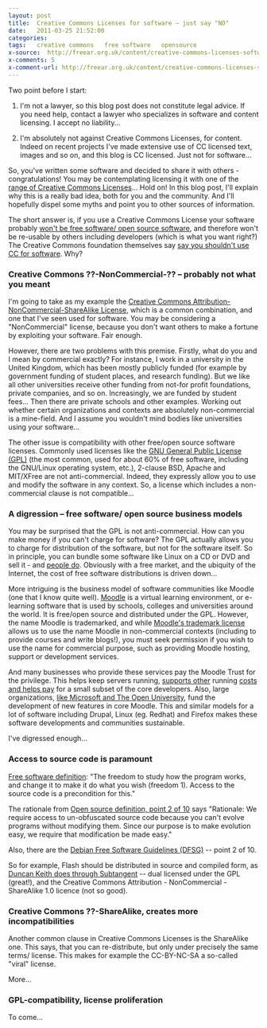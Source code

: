 ```yaml
---
layout: post
title:  Creative Commons Licenses for software – just say "NO"
date:   2011-03-25 21:52:00
categories:
tags:   creative commons   free software   opensource
x-source:  http://freear.org.uk/content/creative-commons-licenses-software-just-say-no
x-comments: 5
x-comment-url: http://freear.org.uk/content/creative-commons-licenses-software-just-say-no#comment-53
---
```



Two point before I start:

1. I'm not a lawyer, so this blog post does not constitute legal advice.
If you need help, contact a lawyer who specializes in software and content licensing. I accept no liability...

2. I'm absolutely not against Creative Commons Licenses, for content.
Indeed on recent projects I've made extensive use of CC licensed text, images and so on, and this blog is CC licensed. Just not for software...


So, you've written some software and decided to share it with others - congratulations!
You may be contemplating licensing it with one of the [range of Creative Commons Licenses][range]...
Hold on! In this blog post, I'll explain why this is a really bad idea, both for you and the community.
And I'll hopefully dispel some myths and point you to other sources of information.

The short answer is, if you use a Creative Commons License your software probably
[won't be free software/ open source software][won't], and therefore won't be
re-usable by others including developers (which is what you want right?)
The Creative Commons foundation themselves say [say you shouldn't use CC for software][say]. Why?


### Creative Commons ??-NonCommercial-?? – probably not what you meant

I'm going to take as my example the [Creative Commons Attribution-NonCommercial-ShareAlike License][cc-by-nc-sa],
which is a common combination, and one that I've seen used for software. You may be considering a "NonCommercial" license, because you don't want others to make a fortune by exploiting your software. Fair enough.

However, there are two problems with this premise. Firstly, what do you and I mean by commercial exactly?
For instance, I work in a university in the United Kingdom, which has been mostly publicly funded (for example by government funding of student places, and research funding).
But we like all other universities receive other funding from not-for profit foundations, private companies, and so on.
Increasingly, we are funded by student fees... Then there are private schools and other examples.
Working out whether certain organizations and contexts are absolutely non-commercial is a mine-field.
And I assume you wouldn't mind bodies like universities using your software...

The other issue is compatibility with other free/open source software licenses.
Commonly used licenses like the [GNU General Public License (GPL)][gpl] (the most common, used for about 60% of free software, including the GNU/Linux operating system, etc.), 2-clause BSD, Apache and MIT/XFree are not anti-commercial.
Indeed, they expressly allow you to use and modify the software in any context.
So, a license which includes a non-commercial clause is not compatible...


### A digression – free software/ open source business models

You may be surprised that the GPL is not anti-commercial. How can you make money if you can't charge for software?
The GPL actually allows you to charge for distribution of the software, but not for the software itself.
So in principle, you can bundle some software like Linux on a CD or DVD and sell it - and [people do][].
Obviously with a free market, and the ubiquity of the Internet, the cost of free software distributions is driven down...

More intriguing is the business model of software communities like Moodle (one that I know quite well).
[Moodle][] is a virtual learning environment, or e-learning software that is used by schools, colleges and universities around the world.
It is free/open source and distributed under the GPL. However, the name Moodle is
trademarked, and while [Moodle's trademark license][tm] allows us to use the name Moodle in non-commercial contexts (including to provide courses and write blogs!), you must seek permission if you wish to use the name for commercial purpose, such as providing Moodle hosting, support or development services.

And many businesses who provide these services pay the Moodle Trust for the privilege.
This helps keep servers running, [supports other][] running [costs and helps pay][costs] for a small subset of the core developers.
Also, large organizations, [like Microsoft and The Open University][like], fund the development of new features in core Moodle.
This and similar models for a lot of software including Drupal, Linux (eg. Redhat) and Firefox makes these software developments and communities sustainable.

I've digressed enough...


### Access to source code is paramount

[Free software definition][Free]: "The freedom to study how the program works, and change it to make it do what you wish (freedom 1). Access to the source code is a precondition for this."

The rationale from [Open source definition, point 2 of 10][Open] says "Rationale: We require access to un-obfuscated source code because you can't evolve programs without modifying them. Since our purpose is to make evolution easy, we require that modification be made easy."

Also, there are the [Debian Free Software Guidelines (DFSG)][Debian] -- point 2 of 10.

So for example, Flash should be distributed in source and compiled form, as
[Duncan Keith does through Subtangent][Duncan] -- dual licensed under the GPL (great!), and the Creative Commons Attribution - NonCommercial - ShareAlike 1.0 licence (not so good).


### Creative Commons ??-ShareAlike, creates more incompatibilities

Another common clause in Creative Commons Licenses is the ShareAlike one.
This says, that you can re-distribute, but only under precisely the same terms/ license.
This makes for example the CC-BY-NC-SA a so-called "viral" license.

More...

### GPL-compatibility, license proliferation

To come...



[range]: http://creativecommons.org/choose/
[won't]: http://gnu.org/philosophy/free-sw.html "GNU Free Software Foundation definition – one of several definitions"
[say]: http://wiki.creativecommons.org/FAQ#Can_I_use_a_Creative_Commons_license_for_software.3F "'We do not recommend it...'"
[cc-by-nc-sa]: http://creativecommons.org/licenses/by-nc-sa/3.0/ "CC-by-nc-sa, version 3, unported"
[GPL]: http://gnu.org/licenses/gpl.html
[people do]: http://linuxcd.org/ "One of several sites listing CD distributions, with prices"
[Moodle]: http://moodle.org/
[tm]: http://docs.moodle.org/en/License
[supports other]: http://www.oss-watch.ac.uk/resources/cs-moodle.xml#body.1_div.5
    "Moodle founder, Martin Dougiamas talking about sustainability, on OSS-Watch"
[costs]: http://slideshare.net/moodler/moodle-development-moodleposium-7th-september-2009/14
    "A slide from founder Martin Dougiamas on Moodle economics"
[like]: http://slideshare.net/moodler/moodlemoot-japan-2011-7038889/8 "Slides 8 and 9 (the OU is my employer!)"
[Free]: http://www.gnu.org/philosophy/free-sw.html#freedom-1
    "Four freedoms numbered 0 to 3! – Free software definition"
[Open]: http://www.opensource.org/osd.html#2-source-code "Open source definition, point 2 of 10"
[Debian]: http://www.debian.org/social_contract#guidelines-2-source-code "Debian Free Software Guidelines (DFSG)"
[Duncan]: http://subtangent.com/flash/ "Duncan Keith does through Subtangent"

[End]: end

